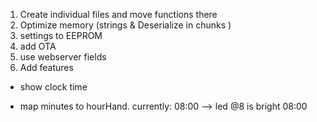 1. Create individual files and move functions there
2. Optimize memory (strings & Deserialize in chunks )
3. settings to EEPROM
4. add OTA
5. use webserver fields
3. Add features
 * show clock time

 - map minutes to hourHand.
    currently:  08:00 --> led @8 is bright
                08:00